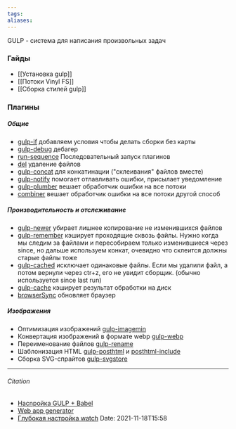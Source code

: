 ```yaml
---
tags: 
aliases: 
---
```

GULP - система для написания произвольных задач
### Гайды
- [[Установка gulp]]
- [[Потоки Vinyl FS]]
- [[Сборка стилей gulp]]
### Плагины
##### Общие
- [gulp-if](https://www.npmjs.com/package/gulp-if) добавляем условия чтобы делать сборки без карты 
- [gulp-debug]() дебагер
- [run-sequence](https://www.npmjs.com/package/run-sequence) Последовательный запуск плагинов 
- [del](https://www.npmjs.com/package/del) удаление файлов
- [gulp-concat](https://www.npmjs.com/package/gulp-concat) для конкатинации ("склеивания" файлов вместе) 
- [gulp-notify](https://learn.javascript.ru/screencast/gulp#gulp-errors) помогает отлавливать ошибки, присылает уведомление
- [gulp-plumber](https://learn.javascript.ru/screencast/gulp#gulp-errors) вешает обработчик ошибки на все потоки
- [combiner](https://learn.javascript.ru/screencast/gulp#gulp-errors) вешает обработчик ошибки на все потоки  другой способ

##### Производительность и отслеживание
- [gulp-newer]() убирает лишнее копирование не изменившихся файлов
- [gulp-remember]() кэширует проходящие сквозь файлы. Нужно когда мы следим за файлами и пересобираем только изменившиеся через since, но дальше используем конкат, очевидно что склеится должны старые файлы тоже
- [gulp-cached]() исключает одинаковые файлы. Если мы удалили файл, а потом вернули через ctr+z, его не увидит сборщик. (обычно используется since last run)
- [gulp-cache]() кэширует результат обработки на диск
- [browserSync](https://learn.javascript.ru/screencast/gulp#gulp-browsersync) обновляет браузер

##### Изображения
- Оптимизация изображений [gulp-imagemin](https://www.npmjs.com/package/gulp-imagemin)
- Конвертация изображений в формате webp [gulp-webp](https://www.npmjs.com/package/gulp-webp)
- Переименование файлов [gulp-rename](https://www.npmjs.com/package/gulp-rename)
- Шаблонизация HTML [gulp-posthtml](https://www.npmjs.com/package/gulp-posthtml)  и [posthtml-include](https://www.npmjs.com/package/posthtml-include)
- Сборка SVG-спрайтов [gulp-svgstore](https://www.npmjs.com/package/gulp-svgstore)


---
###### Citation
- [Насnройка GULP + Babel](https://only-to-top.ru/blog/tools/2019-10-20-gulp-babel.html)
-  [Web app generator](https://github.com/yeoman/generator-webapp)
- [Глубокая настройка watch](https://learn.javascript.ru/screencast/gulp#gulp-watch-perf)
Date: 2021-11-18T15:58
